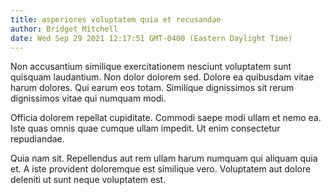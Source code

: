 ```yaml
---
title: asperiores voluptatem quia et recusandae
author: Bridget Mitchell
date: Wed Sep 29 2021 12:17:51 GMT-0400 (Eastern Daylight Time)
---
```

Non accusantium similique exercitationem nesciunt voluptatem sunt quisquam laudantium. Non dolor dolorem sed. Dolore ea quibusdam vitae harum dolores. Qui earum eos totam. Similique dignissimos sit rerum dignissimos vitae qui numquam modi.

 Officia dolorem repellat cupiditate. Commodi saepe modi ullam et nemo ea. Iste quas omnis quae cumque ullam impedit. Ut enim consectetur repudiandae.

 Quia nam sit. Repellendus aut rem ullam harum numquam qui aliquam quia et. A iste provident doloremque est similique vero. Voluptatem aut dolore deleniti ut sunt neque voluptatem est.